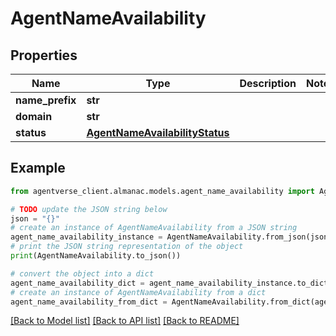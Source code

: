 # AgentNameAvailability


## Properties

Name | Type | Description | Notes
------------ | ------------- | ------------- | -------------
**name_prefix** | **str** |  | 
**domain** | **str** |  | 
**status** | [**AgentNameAvailabilityStatus**](AgentNameAvailabilityStatus.md) |  | 

## Example

```python
from agentverse_client.almanac.models.agent_name_availability import AgentNameAvailability

# TODO update the JSON string below
json = "{}"
# create an instance of AgentNameAvailability from a JSON string
agent_name_availability_instance = AgentNameAvailability.from_json(json)
# print the JSON string representation of the object
print(AgentNameAvailability.to_json())

# convert the object into a dict
agent_name_availability_dict = agent_name_availability_instance.to_dict()
# create an instance of AgentNameAvailability from a dict
agent_name_availability_from_dict = AgentNameAvailability.from_dict(agent_name_availability_dict)
```
[[Back to Model list]](../README.md#documentation-for-models) [[Back to API list]](../README.md#documentation-for-api-endpoints) [[Back to README]](../README.md)


